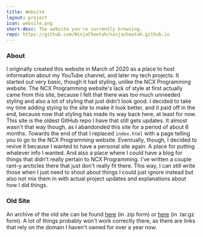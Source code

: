 ```yaml
---
title: Website
layout: project
icon: website.png
short-desc: The website you're currently browsing.
repo: https://github.com/NinjaCheetah/ninjacheetah.github.io
---
```


### About
I originally created this website in March of 2020 as a place to host information about my YouTube channel, and later my tech projects. It started out very basic, though it had styling, unlike the NCX Programming website. The NCX Programming website's lack of style at first actually came from this site, because I felt that there was too much unneeded styling and also a lot of styling that just didn't look good. I decided to take my time adding stying to the site to make it look better, and it paid off in the end, because now that styling has made its way back here, at least for now.
This site is the oldest GitHub repo I have that still gets updates. It almost wasn't that way though, as I abandonded this site for a period of about 6 months. Towards the end of that I replaced <code>index.html</code> with a page telling you to go to the NCX Programming website.
Eventually, though, I decided to revive it because I wanted to have a personal site again. A place for putting whatever info I wanted. And also a place where I could have a blog for things that didn't really pertain to NCX Programming. I've written a couple rant-y arcticles there that just don't really fit there. This way, I can still write those when I just need to shout about things I could just ignore instead but also not mix them in with actual project updates and explanations about how I did things.

### Old Site
An archive of the old site can be found <a href="https://github.com/NinjaCheetah/ninjacheetah.github.io/archive/refs/tags/1.zip">here</a> (in .zip form) or <a href="https://github.com/NinjaCheetah/ninjacheetah.github.io/archive/refs/tags/1.tar.gz">here</a> (in .tar.gz form). A lot of things probably won't work correctly there, as there are links that rely on the domain I haven't owned for over a year now.
